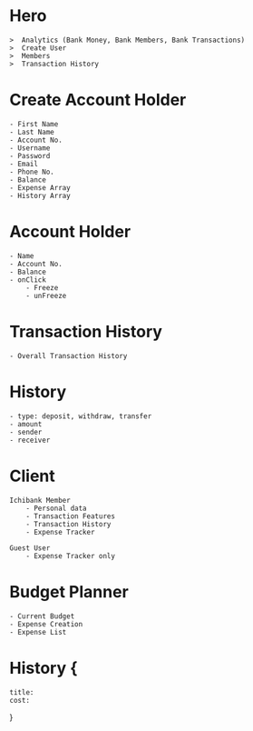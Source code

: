 # Hero
	>  Analytics (Bank Money, Bank Members, Bank Transactions)
	>  Create User
	>  Members
	>  Transaction History

# Create Account Holder
	- First Name
	- Last Name
	- Account No.
	- Username
	- Password
	- Email
	- Phone No.
	- Balance
	- Expense Array
	- History Array

# Account Holder
	- Name
	- Account No.
	- Balance
	- onClick
		- Freeze
		- unFreeze

# Transaction History
	- Overall Transaction History


# History
	- type: deposit, withdraw, transfer
	- amount
	- sender
	- receiver


# Client
	Ichibank Member
		- Personal data
		- Transaction Features
		- Transaction History
		- Expense Tracker
	
	Guest User
		- Expense Tracker only


# Budget Planner
	- Current Budget
	- Expense Creation
	- Expense List

# History {
	title:
	cost:
}